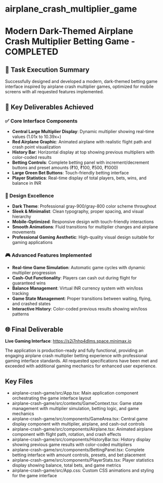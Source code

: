# airplane_crash_multiplier_game

# Modern Dark-Themed Airplane Crash Multiplier Betting Game - COMPLETED

## 🎯 Task Execution Summary
Successfully designed and developed a modern, dark-themed betting game interface inspired by airplane crash multiplier games, optimized for mobile screens with all requested features implemented.

## 🚀 Key Deliverables Achieved

### ✅ Core Interface Components
- **Central Large Multiplier Display**: Dynamic multiplier showing real-time values (1.01x to 10.39x+)
- **Red Airplane Graphic**: Animated airplane with realistic flight path and crash point visualization
- **History Bar**: Horizontal display at top showing previous multipliers with color-coded results
- **Betting Controls**: Complete betting panel with increment/decrement buttons and preset amounts (₹10, ₹100, ₹500, ₹1000)
- **Large Green Bet Buttons**: Touch-friendly betting interface
- **Player Statistics**: Real-time display of total players, bets, wins, and balance in INR

### 🎨 Design Excellence
- **Dark Theme**: Professional gray-900/gray-800 color scheme throughout
- **Sleek & Minimalist**: Clean typography, proper spacing, and visual hierarchy
- **Mobile-Optimized**: Responsive design with touch-friendly interactions
- **Smooth Animations**: Fluid transitions for multiplier changes and airplane movements
- **Professional Gaming Aesthetic**: High-quality visual design suitable for gaming applications

### 🎮 Advanced Features Implemented
- **Real-time Game Simulation**: Automatic game cycles with dynamic multiplier progression
- **Cash-Out Functionality**: Players can cash out during flight for guaranteed wins
- **Balance Management**: Virtual INR currency system with win/loss tracking
- **Game State Management**: Proper transitions between waiting, flying, and crashed states
- **Interactive History**: Color-coded previous results showing win/loss patterns

## 🌐 Final Deliverable
**Live Gaming Interface**: https://s2i7nhp4dlms.space.minimax.io

The application is production-ready and fully functional, providing an engaging airplane crash multiplier betting experience with professional gaming interface standards. All requested specifications have been met and exceeded with additional gaming mechanics for enhanced user experience.

## Key Files

- airplane-crash-game/src/App.tsx: Main application component orchestrating the game interface layout
- airplane-crash-game/src/contexts/GameContext.tsx: Game state management with multiplier simulation, betting logic, and game mechanics
- airplane-crash-game/src/components/GameArea.tsx: Central game display component with multiplier, airplane, and cash-out controls
- airplane-crash-game/src/components/Airplane.tsx: Animated airplane component with flight path, rotation, and crash effects
- airplane-crash-game/src/components/HistoryBar.tsx: History display showing previous game results with color-coded multipliers
- airplane-crash-game/src/components/BettingPanel.tsx: Complete betting interface with amount controls, presets, and bet placement
- airplane-crash-game/src/components/PlayerStats.tsx: Player statistics display showing balance, total bets, and game metrics
- airplane-crash-game/src/App.css: Custom CSS animations and styling for the game interface
